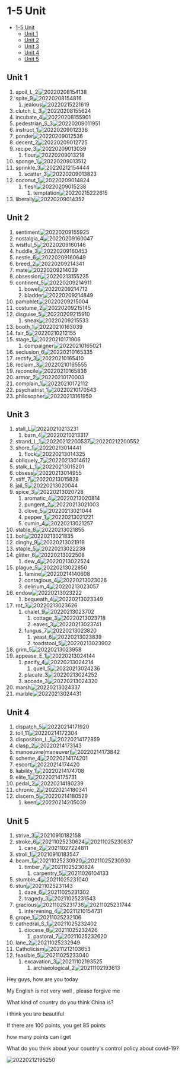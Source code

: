# 1-5 Unit

- [1-5 Unit](#1-5-unit)
  - [Unit 1](#unit-1)
  - [Unit 2](#unit-2)
  - [Unit 3](#unit-3)
  - [Unit 4](#unit-4)
  - [Unit 5](#unit-5)

## Unit 1

1. spoil_L_2![20220208154138](https://raw.githubusercontent.com/Logible/Image/main/note_image/20220208154138.png)
2. spite_9![20220208154816](https://raw.githubusercontent.com/Logible/Image/main/note_image/20220208154816.png)
   1. jealous![20220215221619](https://raw.githubusercontent.com/Logible/Image/main/note_image/20220215221619.png)
3. clutch_L_3![20220208155624](https://raw.githubusercontent.com/Logible/Image/main/note_image/20220208155624.png)
4. incubate_4![20220208155901](https://raw.githubusercontent.com/Logible/Image/main/note_image/20220208155901.png)
5. pedestrian_S_3![20220209011951](https://raw.githubusercontent.com/Logible/Image/main/note_image/20220209011951.png)
6. instruct_1![20220209012336](https://raw.githubusercontent.com/Logible/Image/main/note_image/20220209012336.png)
7. ponder![20220209012536](https://raw.githubusercontent.com/Logible/Image/main/note_image/20220209012536.png)
8. decent_2![20220209012725](https://raw.githubusercontent.com/Logible/Image/main/note_image/20220209012725.png)
9. recipe_3![20220209013039](https://raw.githubusercontent.com/Logible/Image/main/note_image/20220209013039.png)
   1. flour![20220209013218](https://raw.githubusercontent.com/Logible/Image/main/note_image/20220209013218.png)
10. sponge_1![20220209013512](https://raw.githubusercontent.com/Logible/Image/main/note_image/20220209013512.png)
11. sprinkle_3![20220212154444](https://raw.githubusercontent.com/Logible/Image/main/note_image/20220212154444.png)
    1. scatter_3![20220209013823](https://raw.githubusercontent.com/Logible/Image/main/note_image/20220209013823.png)
12. coconut_1![20220209014824](https://raw.githubusercontent.com/Logible/Image/main/note_image/20220209014824.png)
    1. flesh![20220209015238](https://raw.githubusercontent.com/Logible/Image/main/note_image/20220209015238.png)
       1. temptation![20220215222615](https://raw.githubusercontent.com/Logible/Image/main/note_image/20220215222615.png)
13. liberally![20220209014352](https://raw.githubusercontent.com/Logible/Image/main/note_image/20220209014352.png)

## Unit 2

1. sentiment![20220209155925](https://raw.githubusercontent.com/Logible/Image/main/note_image/20220209155925.png)
2. nostalgia_4![20220209160047](https://raw.githubusercontent.com/Logible/Image/main/note_image/20220209160047.png)
3. wistful_5![20220209160146](https://raw.githubusercontent.com/Logible/Image/main/note_image/20220209160146.png)
4. huddle_3![20220209160453](https://raw.githubusercontent.com/Logible/Image/main/note_image/20220209160453.png)
5. nestle_6![20220209160649](https://raw.githubusercontent.com/Logible/Image/main/note_image/20220209160649.png)
6. breed_2![20220209214341](https://raw.githubusercontent.com/Logible/Image/main/note_image/20220209214341.png)
7. mate![20220209214039](https://raw.githubusercontent.com/Logible/Image/main/note_image/20220209214039.png)
8. obsession![20220213155235](https://raw.githubusercontent.com/Logible/Image/main/note_image/20220213155235.png)
9. continent_5![20220209214911](https://raw.githubusercontent.com/Logible/Image/main/note_image/20220209214911.png)
   1. bowel![20220209214712](https://raw.githubusercontent.com/Logible/Image/main/note_image/20220209214712.png)
   2. bladder![20220209214849](https://raw.githubusercontent.com/Logible/Image/main/note_image/20220209214849.png)
10. pamphlet![20220209215004](https://raw.githubusercontent.com/Logible/Image/main/note_image/20220209215004.png)
11. costume_2![20220209215145](https://raw.githubusercontent.com/Logible/Image/main/note_image/20220209215145.png)
12. disguise_5![20220209215910](https://raw.githubusercontent.com/Logible/Image/main/note_image/20220209215910.png)
    1. sneak![20220209215533](https://raw.githubusercontent.com/Logible/Image/main/note_image/20220209215533.png)
13. booth_1![20220210163039](https://raw.githubusercontent.com/Logible/Image/main/note_image/20220210163039.png)
14. fair_5![20220210212155](https://raw.githubusercontent.com/Logible/Image/main/note_image/20220210212155.png)
15. stage_1![20220210171906](https://raw.githubusercontent.com/Logible/Image/main/note_image/20220210171906.png)
    1. compaigner![20220210165021](https://raw.githubusercontent.com/Logible/Image/main/note_image/20220210165021.png)
16. seclusion_6![20220210165335](https://raw.githubusercontent.com/Logible/Image/main/note_image/20220210165335.png)
17. rectify_3![20220210165410](https://raw.githubusercontent.com/Logible/Image/main/note_image/20220210165410.png)
18. reclaim_3![20220210165555](https://raw.githubusercontent.com/Logible/Image/main/note_image/20220210165555.png)
19. reconcile![20220210165836](https://raw.githubusercontent.com/Logible/Image/main/note_image/20220210165836.png)
20. armor_2![20220210170003](https://raw.githubusercontent.com/Logible/Image/main/note_image/20220210170003.png)
21. complain_1![20220210172112](https://raw.githubusercontent.com/Logible/Image/main/note_image/20220210172112.png)
22. psychiatrist_1![20220210170543](https://raw.githubusercontent.com/Logible/Image/main/note_image/20220210170543.png)
23. philosopher![20220213161959](https://raw.githubusercontent.com/Logible/Image/main/note_image/20220213161959.png)

## Unit 3

1. stall_L![20220210213231](https://raw.githubusercontent.com/Logible/Image/main/note_image/20220210213231.png)
   1. barn_4![20220210213317](https://raw.githubusercontent.com/Logible/Image/main/note_image/20220210213317.png)
2. strand_L_1![20220212200537](https://raw.githubusercontent.com/Logible/Image/main/note_image/20220212200537.png)![20220212200552](https://raw.githubusercontent.com/Logible/Image/main/note_image/20220212200552.png)
3. shore_1![20220213014441](https://raw.githubusercontent.com/Logible/Image/main/note_image/20220213014441.png)
   1. flock![20220213014325](https://raw.githubusercontent.com/Logible/Image/main/note_image/20220213014325.png)
4. obliquely_7![20220213014612](https://raw.githubusercontent.com/Logible/Image/main/note_image/20220213014612.png)
5. stalk_L_1![20220213015201](https://raw.githubusercontent.com/Logible/Image/main/note_image/20220213015201.png)
6. obsess![20220213014955](https://raw.githubusercontent.com/Logible/Image/main/note_image/20220213014955.png)
7. stiff_7![20220213015828](https://raw.githubusercontent.com/Logible/Image/main/note_image/20220213015828.png)
8. jail_5![20220213020044](https://raw.githubusercontent.com/Logible/Image/main/note_image/20220213020044.png)
9. spice_3![20220213020728](https://raw.githubusercontent.com/Logible/Image/main/note_image/20220213020728.png)
   1. aromatic_4![20220213020814](https://raw.githubusercontent.com/Logible/Image/main/note_image/20220213020814.png)
   2. pungent_2![20220213021003](https://raw.githubusercontent.com/Logible/Image/main/note_image/20220213021003.png)
   3. clove_5![20220213021044](https://raw.githubusercontent.com/Logible/Image/main/note_image/20220213021044.png)
   4. pepper_1![20220213021221](https://raw.githubusercontent.com/Logible/Image/main/note_image/20220213021221.png)
   5. cumin_4![20220213021257](https://raw.githubusercontent.com/Logible/Image/main/note_image/20220213021257.png)
10. stable_6![20220213021855](https://raw.githubusercontent.com/Logible/Image/main/note_image/20220213021855.png)
11. bolt![20220213021835](https://raw.githubusercontent.com/Logible/Image/main/note_image/20220213021835.png)
12. dinghy_9![20220213021918](https://raw.githubusercontent.com/Logible/Image/main/note_image/20220213021918.png)
13. staple_5![20220213022238](https://raw.githubusercontent.com/Logible/Image/main/note_image/20220213022238.png)
14. glitter_6![20220213022508](https://raw.githubusercontent.com/Logible/Image/main/note_image/20220213022508.png)
    1. dew_4![20220213022524](https://raw.githubusercontent.com/Logible/Image/main/note_image/20220213022524.png)
15. plague_5![20220213022850](https://raw.githubusercontent.com/Logible/Image/main/note_image/20220213022850.png)
    1. famine![20220214140608](https://raw.githubusercontent.com/Logible/Image/main/note_image/20220214140608.png)
    2. contagious_4![20220213023026](https://raw.githubusercontent.com/Logible/Image/main/note_image/20220213023026.png)
    3. delirium_4![20220213023057](https://raw.githubusercontent.com/Logible/Image/main/note_image/20220213023057.png)
16. endow![20220213023222](https://raw.githubusercontent.com/Logible/Image/main/note_image/20220213023222.png)
    1. bequeath_4![20220213023349](https://raw.githubusercontent.com/Logible/Image/main/note_image/20220213023349.png)
17. rot_3![20220213023626](https://raw.githubusercontent.com/Logible/Image/main/note_image/20220213023626.png)
    1. chalet_9![20220213023702](https://raw.githubusercontent.com/Logible/Image/main/note_image/20220213023702.png)
       1. cottage_3![20220213023718](https://raw.githubusercontent.com/Logible/Image/main/note_image/20220213023718.png)
       2. eaves_3![20220213023741](https://raw.githubusercontent.com/Logible/Image/main/note_image/20220213023741.png)
    2. fungus_7![20220213023820](https://raw.githubusercontent.com/Logible/Image/main/note_image/20220213023820.png)
       1. yeast_6![20220213023839](https://raw.githubusercontent.com/Logible/Image/main/note_image/20220213023839.png)
       2. toadstool_5![20220213023902](https://raw.githubusercontent.com/Logible/Image/main/note_image/20220213023902.png)
18. grim_5![20220213023958](https://raw.githubusercontent.com/Logible/Image/main/note_image/20220213023958.png)
19. appease_E_1![20220213024144](https://raw.githubusercontent.com/Logible/Image/main/note_image/20220213024144.png)
    1. pacify_4![20220213024214](https://raw.githubusercontent.com/Logible/Image/main/note_image/20220213024214.png)
       1. quell_5![20220213024236](https://raw.githubusercontent.com/Logible/Image/main/note_image/20220213024236.png)
    2. placate_3![20220213024252](https://raw.githubusercontent.com/Logible/Image/main/note_image/20220213024252.png)
    3. accede_3![20220213024320](https://raw.githubusercontent.com/Logible/Image/main/note_image/20220213024320.png)
20. marsh![20220213024337](https://raw.githubusercontent.com/Logible/Image/main/note_image/20220213024337.png)
21. marble![20220213024431](https://raw.githubusercontent.com/Logible/Image/main/note_image/20220213024431.png)

## Unit 4

1. dispatch_5![20220214171920](https://raw.githubusercontent.com/Logible/Image/main/note_image/20220214171920.png)
2. toll_11![20220214172304](https://raw.githubusercontent.com/Logible/Image/main/note_image/20220214172304.png)
3. disposition_L_1![20220214172859](https://raw.githubusercontent.com/Logible/Image/main/note_image/20220214172859.png)
4. clasp_2![20220214173143](https://raw.githubusercontent.com/Logible/Image/main/note_image/20220214173143.png)
5. manoeuvre(maneuver)![20220214173842](https://raw.githubusercontent.com/Logible/Image/main/note_image/20220214173842.png)
6. scheme_4![20220214174201](https://raw.githubusercontent.com/Logible/Image/main/note_image/20220214174201.png)
7. escort![20220214174420](https://raw.githubusercontent.com/Logible/Image/main/note_image/20220214174420.png)
8. liability_1![20220214174708](https://raw.githubusercontent.com/Logible/Image/main/note_image/20220214174708.png)
9. elite_1![20220214175731](https://raw.githubusercontent.com/Logible/Image/main/note_image/20220214175731.png)
10. pedal_2![20220214180239](https://raw.githubusercontent.com/Logible/Image/main/note_image/20220214180239.png)
11. chronic_2![20220214180341](https://raw.githubusercontent.com/Logible/Image/main/note_image/20220214180341.png)
12. discern_5![20220214180529](https://raw.githubusercontent.com/Logible/Image/main/note_image/20220214180529.png)
    1. keen![20220214205039](https://raw.githubusercontent.com/Logible/Image/main/note_image/20220214205039.png)

## Unit 5

1. strive_3![20210910182158](https://raw.githubusercontent.com/Logible/Image/main/note_image/20210910182158.png)
2. stroke_6![20211025230624](https://raw.githubusercontent.com/Logible/Image/main/note_image/20211025230624.png)![20211025230637](https://raw.githubusercontent.com/Logible/Image/main/note_image/20211025230637.png)
   1. cane_2![20211027224811](https://raw.githubusercontent.com/Logible/Image/main/note_image/20211027224811.png)
3. stroll_1![20210910183547](https://raw.githubusercontent.com/Logible/Image/main/note_image/20210910183547.png)
4. beam_1![20211025230920](https://raw.githubusercontent.com/Logible/Image/main/note_image/20211025230920.png)![20211025230930](https://raw.githubusercontent.com/Logible/Image/main/note_image/20211025230930.png)
   1. timber_7![20211025230824](https://raw.githubusercontent.com/Logible/Image/main/note_image/20211025230824.png)
      1. carpentry_5![20211026104133](https://raw.githubusercontent.com/Logible/Image/main/note_image/20211026104133.png)
5. stumble_4![20211025231040](https://raw.githubusercontent.com/Logible/Image/main/note_image/20211025231040.png)
6. stun![20211025231143](https://raw.githubusercontent.com/Logible/Image/main/note_image/20211025231143.png)
   1. daze_6![20211025231302](https://raw.githubusercontent.com/Logible/Image/main/note_image/20211025231302.png)
   2. tragedy_3![20211025231543](https://raw.githubusercontent.com/Logible/Image/main/note_image/20211025231543.png)
7. gracious![20211025231736](https://raw.githubusercontent.com/Logible/Image/main/note_image/20211025231736.png)![20211025231744](https://raw.githubusercontent.com/Logible/Image/main/note_image/20211025231744.png)
   1. intervening_4![20211210154731](https://raw.githubusercontent.com/Logible/Image/main/note_image/20211210154731.png)
8. grope_1![20211025232106](https://raw.githubusercontent.com/Logible/Image/main/note_image/20211025232106.png)
9. cathedral_S_1![20211025232402](https://raw.githubusercontent.com/Logible/Image/main/note_image/20211025232402.png)
   1. diocese_8![20211025232426](https://raw.githubusercontent.com/Logible/Image/main/note_image/20211025232426.png)
      1. pastoral_7![20211025232620](https://raw.githubusercontent.com/Logible/Image/main/note_image/20211025232620.png)
10. lane_2![20211025232949](https://raw.githubusercontent.com/Logible/Image/main/note_image/20211025232949.png)
11. Catholicism![20211212103653](https://raw.githubusercontent.com/Logible/Image/main/note_image/20211212103653.png)
12. feasible_5![20211025233040](https://raw.githubusercontent.com/Logible/Image/main/note_image/20211025233040.png)
    1. excavation_3![20211102193525](https://raw.githubusercontent.com/Logible/Image/main/note_image/20211102193525.png)
       1. archaeological_2![20211102193613](https://raw.githubusercontent.com/Logible/Image/main/note_image/20211102193613.png)

Hey guys, how are you today

My English is not very well , please forgive me

What kind of country do you think China is?

i think you are beautiful

If there are 100 points, you get 85 points

how many points can i get

What do you think about your country's control policy about covid-19?

![20220212195250](https://raw.githubusercontent.com/Logible/Image/main/note_image/20220212195250.png)
